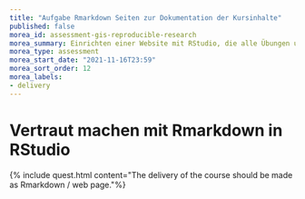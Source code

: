 ```yaml
---
title: "Aufgabe Rmarkdown Seiten zur Dokumentation der Kursinhalte"
published: false
morea_id: assessment-gis-reproducible-research
morea_summary: Einrichten einer Website mit RStudio, die alle Übungen und die Kommunikation auf Github bereitstellt.
morea_type: assessment
morea_start_date: "2021-11-16T23:59"
morea_sort_order: 12
morea_labels:
- delivery
---
```


# Vertraut machen mit Rmarkdown in RStudio


{% include quest.html content="The delivery of the course should be made as Rmarkdown / web page."%}





